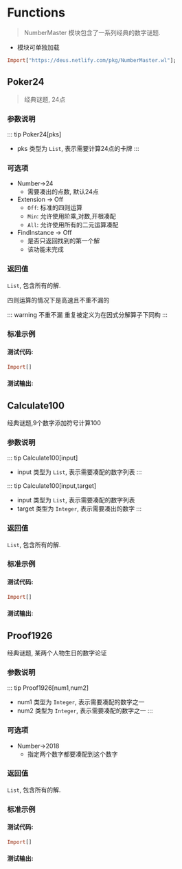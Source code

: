# Functions

> NumberMaster 模块包含了一系列经典的数字谜题.

- 模块可单独加载

```haskell
Import["https://deus.netlify.com/pkg/NumberMaster.wl"];
```

## Poker24

> 经典谜题, 24点

### 参数说明

::: tip Poker24[pks]
- pks 类型为 `List`, 表示需要计算24点的卡牌
:::

### 可选项

- Number->24
	- 需要凑出的点数, 默认24点
- Extension -> Off
	- `Off`: 标准的四则运算
	- `Min`: 允许使用阶乘,对数,开根凑配
	- `All`: 允许使用所有的二元运算凑配
- FindInstance -> Off
	- 是否只返回找到的第一个解
	- 该功能未完成

### 返回值

`List`, 包含所有的解.

四则运算的情况下是高速且不重不漏的

::: warning 不重不漏
重复被定义为在因式分解算子下同构
:::


### 标准示例

#### 测试代码:
```haskell
Import[]
```

#### 测试输出:


## Calculate100

经典谜题,9个数字添加符号计算100

### 参数说明

::: tip Calculate100[input]
- input 类型为 `List`, 表示需要凑配的数字列表
:::

::: tip Calculate100[input,target]
- input 类型为 `List`, 表示需要凑配的数字列表
- target 类型为 `Integer`, 表示需要凑出的数字
:::

### 返回值

`List`, 包含所有的解.

### 标准示例

#### 测试代码:
```haskell
Import[]
```

#### 测试输出:

## Proof1926

经典谜题, 某两个人物生日的数字论证

### 参数说明

::: tip Proof1926[num1,num2]
- num1 类型为 `Integer`, 表示需要凑配的数字之一
- num2 类型为 `Integer`, 表示需要凑配的数字之一
:::

### 可选项

- Number->2018
	- 指定两个数字都要凑配到这个数字

### 返回值

`List`, 包含所有的解.

### 标准示例

#### 测试代码:
```haskell
Import[]
```

#### 测试输出:
